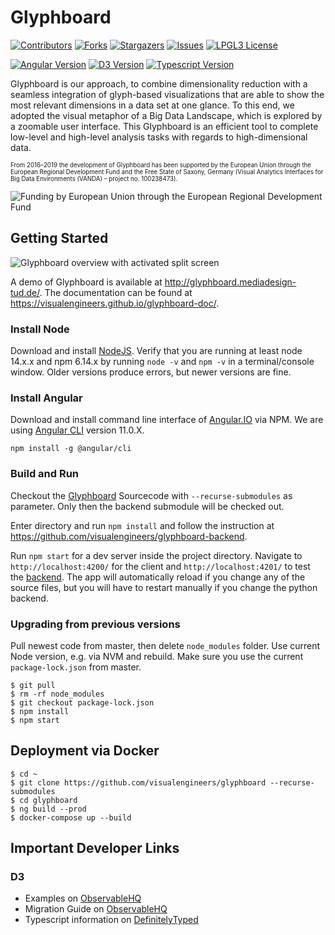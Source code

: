 # Glyphboard

[![Contributors][contributors-shield]][contributors-url]
[![Forks][forks-shield]][forks-url]
[![Stargazers][stars-shield]][stars-url]
[![Issues][issues-shield]][issues-url]
[![LPGL3 License][license-shield]][license-url]

[![Angular Version][angular-shield]][angular-url]
[![D3 Version][d3-shield]][d3-url]
[![Typescript Version][typescript-shield]][typescript-url]

Glyphboard is our approach, to combine dimensionality reduction with a seamless integration of glyph-based visualizations that are able to show the most relevant dimensions in a data set at one glance. To this end, we adopted the visual metaphor of a Big Data Landscape, which is explored by a zoomable user interface. This Glyphboard is an efficient tool to complete low-level and high-level analysis tasks with regards to high-dimensional data.

<sub><sup>From 2016–2019 the development of Glyphboard has been supported by the European Union through the European Regional Development Fund and the
Free State of Saxony, Germany (Visual Analytics Interfaces for Big Data Environments (VANDA) – project no. 100238473).</sup></sub>

![Funding by European Union through the European Regional Development Fund](funding_erdf.png?raw=true)

## Getting Started

![Glyphboard overview with activated split screen](glyphboard.png?raw=true)

A demo of Glyphboard is available at  http://glyphboard.mediadesign-tud.de/. The documentation can be found at https://visualengineers.github.io/glyphboard-doc/.

### Install Node 

Download and install [NodeJS](https://nodejs.org/en/download/). Verify that you are running at least node 14.x.x and npm 6.14.x by running `node -v` and `npm -v` in a terminal/console window. Older versions produce errors, but newer versions are fine.

### Install Angular

Download and install command line interface of [Angular.IO](https://angular.io/) via NPM. We are using [Angular CLI](https://github.com/angular/angular-cli) version 11.0.X.

`npm install -g @angular/cli`

### Build and Run

Checkout the [Glyphboard](https://github.com/visualengineers/glyphboard.git) Sourcecode with `--recurse-submodules` as parameter. Only then the backend submodule will be checked out.

Enter directory and run `npm install` and follow the instruction at https://github.com/visualengineers/glyphboard-backend.

Run `npm start` for a dev server inside the project directory. Navigate to `http://localhost:4200/` for the client and `http://localhost:4201/` to test the [backend](https://github.com/visualengineers/glyphboard-backend). The app will automatically reload if you change any of the source files, but you will have to restart manually if you change the python backend.

### Upgrading from previous versions

Pull newest code from master, then delete `node_modules` folder. Use current Node version, e.g. via NVM and rebuild. Make sure you use the current `package-lock.json` from master.

````
$ git pull
$ rm -rf node_modules
$ git checkout package-lock.json
$ npm install
$ npm start
````

## Deployment via Docker

```
$ cd ~
$ git clone https://github.com/visualengineers/glyphboard --recurse-submodules
$ cd glyphboard
$ ng build --prod
$ docker-compose up --build
```

## Important Developer Links

### D3

* Examples on [ObservableHQ](https://observablehq.com/@d3/)
* Migration Guide on [ObservableHQ](https://observablehq.com/@d3/d3v6-migration-guide)
* Typescript information on [DefinitelyTyped](https://github.com/DefinitelyTyped/DefinitelyTyped)

<!-- MARKDOWN LINKS & IMAGES -->
<!-- https://www.markdownguide.org/basic-syntax/#reference-style-links -->
[angular-shield]: https://img.shields.io/badge/dynamic/json?color=brightgreen&label=angular&query=%24.dependencies[%27%40angular%2Fcdk%27]&url=https%3A%2F%2Fraw.githubusercontent.com%2Fvisualengineers%2Fglyphboard%2Fmaster%2Fpackage.json&style=for-the-badge
[angular-url]: https://angular.io/
[d3-shield]: https://img.shields.io/badge/dynamic/json?color=brightgreen&label=D3&query=%24.dependencies[%27d3%27]&url=https%3A%2F%2Fraw.githubusercontent.com%2Fvisualengineers%2Fglyphboard%2Fmaster%2Fpackage.json&style=for-the-badge
[d3-url]: https://d3js.org/
[typescript-shield]: https://img.shields.io/badge/dynamic/json?color=brightgreen&label=Typescript&query=%24.devDependencies[%27typescript%27]&url=https%3A%2F%2Fraw.githubusercontent.com%2Fvisualengineers%2Fglyphboard%2Fmaster%2Fpackage.json&style=for-the-badge
[typescript-url]: https://www.typescriptlang.org/
[contributors-shield]: https://img.shields.io/github/contributors/visualengineers/glyphboard.svg?style=for-the-badge
[contributors-url]: https://github.com/visualengineers/glyphboard/graphs/contributors
[forks-shield]: https://img.shields.io/github/forks/visualengineers/glyphboard.svg?style=for-the-badge
[forks-url]: https://github.com/visualengineers/glyphboard/network/members
[stars-shield]: https://img.shields.io/github/stars/visualengineers/glyphboard.svg?style=for-the-badge
[stars-url]: https://github.com/visualengineers/glyphboard/stargazers
[issues-shield]: https://img.shields.io/github/issues/visualengineers/glyphboard.svg?style=for-the-badge
[issues-url]: https://github.com/visualengineers/glyphboard/issues
[license-shield]: https://img.shields.io/github/license/visualengineers/glyphboard.svg?style=for-the-badge
[license-url]: https://raw.githubusercontent.com/visualengineers/glyphboard/master/LICENSE
